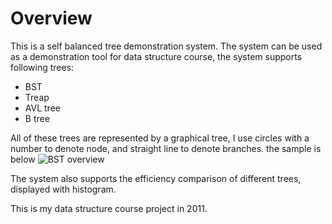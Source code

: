 # Overview
This is a self balanced tree demonstration system. The system can be used as a demonstration tool for data structure course, the system supports following trees:

* BST
* Treap
* AVL tree
* B tree

All of these trees are represented by a graphical tree, I use circles with a number to denote node, and straight line to denote branches. the sample is below
![BST overview](https://github.com/jianhe25/Balanced-BST-and-Btree/raw/images/overview.jpg)

The system also supports the efficiency comparison of different trees, displayed with histogram.

This is my data structure course project in 2011.
